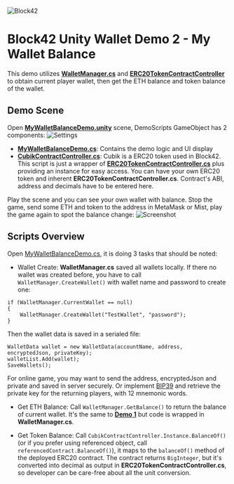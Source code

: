 ![Block42](http://assets.block42.world/images/icons/block42_logo_200.png)

# Block42 Unity Wallet Demo 2 - My Wallet Balance
This demo utilizes [**WalletManager.cs**](../../Scripts/WalletManager.cs) and [**ERC20TokenContractController**](../../Scripts/Contracts/ERC20TokenContractController.cs) to obtain current player wallet, then get the ETH balance and token balance of the wallet.

## Demo Scene
Open [**MyWalletBalanceDemo.unity**](MyWalletBalanceDemo.unity) scene, DemoScripts GameObject has 2 components:
![Settings](/Documents/Demo-02-MyWalletBalance/01_demo_scripts.png)

- [**MyWalletBalanceDemo.cs**](MyWalletBalanceDemo.cs): Contains the demo logic and UI display
- [**CubikContractController.cs**](../../Scripts/Contracts/CubikContractController.cs): Cubik is a ERC20 token used in Block42. This script is just a wrapper of [**ERC20TokenContractController.cs**](../../Scripts/Contracts/ERC20TokenContractController.cs) plus providing an instance for easy access. You can have your own ERC20 token and inherent **ERC20TokenContractController.cs**. Contract's ABI, address and decimals have to be entered here.


Play the scene and you can see your own wallet with balance. Stop the game, send some ETH and token to the address in MetaMask or Mist, play the game again to spot the balance change:
![Screenshot](/Documents/Demo-02-MyWalletBalance/02_screenshot.png)

## Scripts Overview
Open [MyWalletBalanceDemo.cs](MyWalletBalanceDemo.cs), it is doing 3 tasks that should be noted:

- Wallet Create: **WalletManager.cs** saved all wallets locally. If there no wallet was created before, you have to call `WalletManager.CreateWallet()` with wallet name and password to create one:
```
if (WalletManager.CurrentWallet == null)
{
    WalletManager.CreateWallet("TestWallet", "password");
}
```
Then the wallet data is saved in a serialed file:
```
WalletData wallet = new WalletData(accountName, address, encryptedJson, privateKey);
walletList.Add(wallet);
SaveWallets();
```
For online game, you may want to send the address, encryptedJson and private and saved in server securely. Or implement [BIP39](https://github.com/bitcoinjs/bip39) and retrieve the private key for the returning players, with 12 mnemonic words.


- Get ETH Balance: Call `WalletManager.GetBalance()` to return the balance of current wallet. It's the same to [__Demo 1__](../01-StaticWalletBalance) but code is wrapped in **WalletManager.cs**.

- Get Token Balance: Call `CubikContractController.Instance.BalanceOf()` (or if you prefer using referenced object, call `referencedContract.BalanceOf()`), it maps to the `balanceOf()` method of the deployed ERC20 contract. The contract returns `BigInteger`, but it's converted into decimal as output in **ERC20TokenContractController.cs**, so developer can be care-free about all the unit conversion.